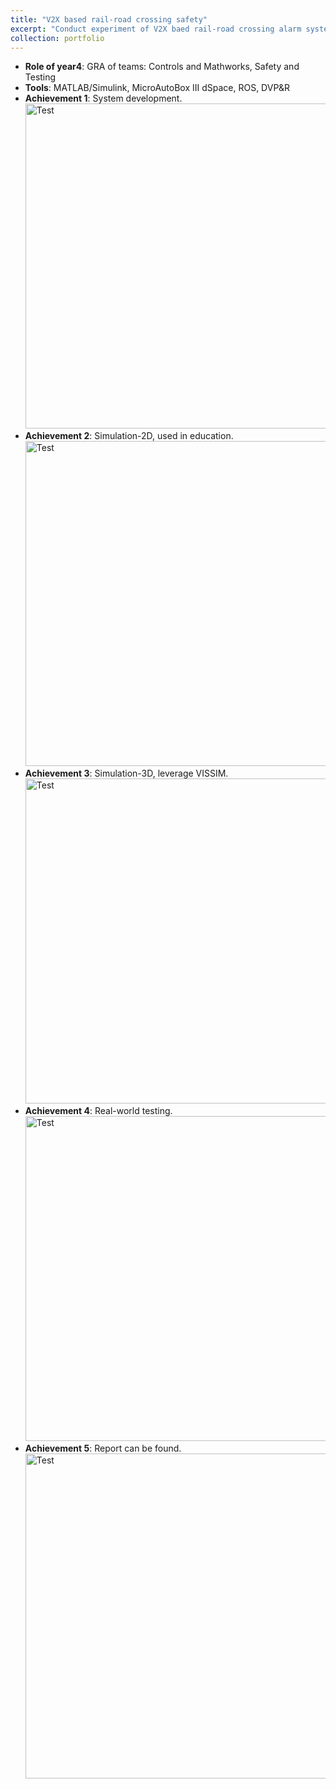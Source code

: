 ```yaml
---
title: "V2X based rail-road crossing safety"
excerpt: "Conduct experiment of V2X baed rail-road crossing alarm system in area <br/><img src='/images/portfolio2/rail_crossing_car_train.jpg' width='500' height='300'>"
collection: portfolio
---
```


- **Role of year4**: GRA of teams: Controls and Mathworks, Safety and Testing 
- **Tools**: MATLAB/Simulink, MicroAutoBox III dSpace, ROS, DVP&R
- **Achievement 1**: System development.
  <img src="/images/portfolio2/system_in_lab.png" alt="Test" width="520" />
- **Achievement 2**: Simulation-2D, used in education.
  <img src="/images/portfolio2/system_animation_2d.gif" alt="Test" width="520" />
- **Achievement 3**: Simulation-3D, leverage VISSIM.
  <img src="/images/portfolio2/system_animation_3d.gif" alt="Test" width="520" />
- **Achievement 4**: Real-world testing.
  <img src="/images/portfolio2/real_test_1.gif" alt="Test" width="520" />
- **Achievement 5**: Report can be found.
  <img src="/images/portfolio2/dyoc.png" alt="Test" width="520" />

